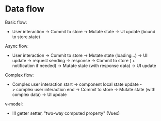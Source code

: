 # Data flow

Basic flow:
  - User interaction -> Commit to store -> Mutate state -> UI update (bound to store.state)

Async flow:
  - User interaction -> Commit to store -> Mutate state (loading...) -> UI update -> request sending -> response -> Commit to store ( + notification if needed) -> Mutate state (with response data) -> UI update

Complex flow:
  - Complex user interaction start -> component local state update -> complex user interaction end -> Commit to store -> Mutate state (with complex data) -> UI update

v-model:
  - !!! getter setter, "two-way computed property" (Vuex)
